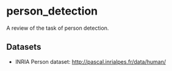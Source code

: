# person_detection
A review of the task of person detection.

## Datasets
* INRIA Person dataset: http://pascal.inrialpes.fr/data/human/
